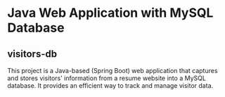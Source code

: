 # Java Web Application with MySQL Database
## visitors-db
This project is a Java-based (Spring Boot) web application that captures and stores visitors' information from a resume website into a MySQL database. It provides an efficient way to track and manage visitor data.
